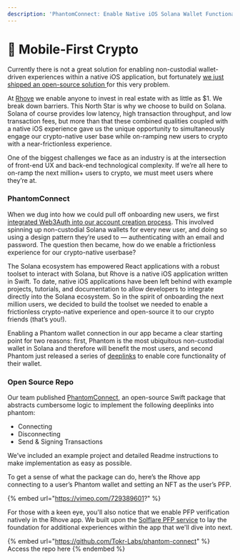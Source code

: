```yaml
---
description: 'PhantomConnect: Enable Native iOS Solana Wallet Functionality'
---
```


# 🤳 Mobile-First Crypto

Currently there is not a great solution for enabling non-custodial wallet-driven experiences within a native iOS application, but fortunately [we just shipped an open-source solution ](https://github.com/Tokr-Labs/phantom-connect)for this very problem.

At [Rhove](https://rhove.com/) we enable anyone to invest in real estate with as little as $1. We break down barriers. This North Star is why we choose to build on Solana. Solana of course provides low latency, high transaction throughput, and low transaction fees, but more than that these combined qualities coupled with a native iOS experience gave us the unique opportunity to simultaneously engage our crypto-native user base while on-ramping new users to crypto with a near-frictionless experience.

One of the biggest challenges we face as an industry is at the intersection of front-end UX and back-end technological complexity. If we’re all here to on-ramp the next million+ users to crypto, we must meet users where they’re at.

### PhantomConnect <a href="#9fd8" id="9fd8"></a>

When we dug into how we could pull off onboarding new users, we first [integrated Web3Auth into our account creation process](on-ramp.md). This involved spinning up non-custodial Solana wallets for every new user, and doing so using a design pattern they’re used to — authenticating with an email and password. The question then became, how do we enable a frictionless experience for our crypto-native userbase?

The Solana ecosystem has empowered React applications with a robust toolset to interact with Solana, but Rhove is a native iOS application written in Swift. To date, native iOS applications have been left behind with example projects, tutorials, and documentation to allow developers to integrate directly into the Solana ecosystem. So in the spirit of onboarding the next million users, we decided to build the toolset we needed to enable a frictionless crypto-native experience and open-source it to our crypto friends (that’s you!).

Enabling a Phantom wallet connection in our app became a clear starting point for two reasons: first, Phantom is the most ubiquitous non-custodial wallet in Solana and therefore will benefit the most users, and second Phantom just released a series of [deeplinks](https://phantom.app/blog/introducing-phantom-deeplinks) to enable core functionality of their wallet.

### Open Source Repo <a href="#a585" id="a585"></a>

Our team published [PhantomConnect](https://github.com/Tokr-Labs/phantom-connect), an open-source Swift package that abstracts cumbersome logic to implement the following deeplinks into phantom:

* Connecting
* Disconnecting
* Send & Signing Transactions

We’ve included an example project and detailed Readme instructions to make implementation as easy as possible.

To get a sense of what the package can do, here’s the Rhove app connecting to a user’s Phantom wallet and setting an NFT as the user’s PFP.

{% embed url="https://vimeo.com/729389601?" %}

For those with a keen eye, you'll also notice that we enable PFP verification natively in the Rhove app. We built upon the [Solflare PFP service](https://github.com/solflare-wallet/solana-pfp-program) to lay the foundation for additional experiences within the app that we'll dive into next.&#x20;

{% embed url="https://github.com/Tokr-Labs/phantom-connect" %}
Access the repo here
{% endembed %}
